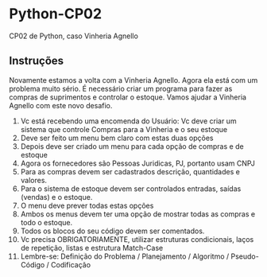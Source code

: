 # Python-CP02
CP02 de Python, caso Vinheria Agnello

## Instruções
Novamente estamos a volta com a Vinheria Agnello. Agora ela está com um problema muito sério. É necessário criar um programa para fazer as compras de suprimentos e controlar o estoque. Vamos ajudar a Vinheria Agnello com este novo desafio.

1. Vc está recebendo uma encomenda do Usuário: Vc deve criar um sistema que controle Compras para a Vinheria e o seu estoque
2. Deve ser feito um menu bem claro com estas duas opções
3. Depois deve ser criado um menu para cada opção de compras e de estoque
4. Agora os fornecedores são Pessoas Juridicas, PJ, portanto usam CNPJ
5. Para as compras devem ser cadastrados descrição, quantidades e valores.
6. Para o sistema de estoque devem ser controlados entradas, saídas (vendas) e o estoque.
7. O menu deve prever todas estas opções
8. Ambos os menus devem ter uma opção de mostrar todas as compras e todo o
estoque.
9. Todos os blocos do seu código devem ser comentados.
10. Vc precisa OBRIGATORIAMENTE, utilizar estruturas condicionais, laços de repetição, listas e estrutura Match-Case
11. Lembre-se: Definição do Problema / Planejamento / Algoritmo / Pseudo-Código / Codificação
